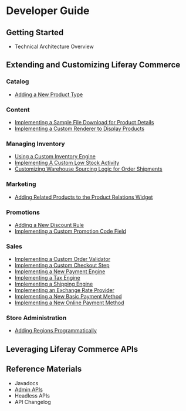 # Developer Guide

## Getting Started

* Technical Architecture Overview

## Extending and Customizing Liferay Commerce

### Catalog

* [Adding a New Product Type](./tutorial/adding-a-new-product-type/README.md)

### Content

* [Implementing a Sample File Download for Product Details](./tutorial/implementing-a-sample-file-download-for-product-details/README.md)
* [Implementing a Custom Renderer to Display Products](./tutorial/implementing-a-custom-renderer-to-display-products/README.md)

### Managing Inventory

* [Using a Custom Inventory Engine](./tutorial/using-a-custom-inventory-engine/README.md)
* [Implementing A Custom Low Stock Activity](./tutorial/implementing-a-custom-low-stock-activity/README.md)
* [Customizing Warehouse Sourcing Logic for Order Shipments](./tutorial/customizing-warehouse-sourcing-logic-for-order-shipments/README.md)

### Marketing

* [Adding Related Products to the Product Relations Widget](./tutorial/adding-related-products-to-the-product-relations-widget/README.md)

### Promotions

* [Adding a New Discount Rule](./tutorial/adding-a-new-discount-rule/README.md)
* [Implementing a Custom Promotion Code Field](./tutorial/implementing-a-custom-promotion-code-field/README.md)

### Sales

* [Implementing a Custom Order Validator](./tutorial/implementing-a-custom-order-validator/README.md)
* [Implementing a Custom Checkout Step](./tutorial/implementing-a-custom-checkout-step/README.md)
* [Implementing a New Payment Engine](./tutorial/implementing-a-new-payment-engine/README.md)
* [Implementing a Tax Engine](./tutorial/implementing-a-new-tax-engine/README.md)
* [Implementing a Shipping Engine](./tutorial/implementing-a-new-shipping-engine/README.md)
* [Implementing an Exchange Rate Provider](./tutorial/implementing-an-exchange-rate-provider/README.md)
* [Implementing a New Basic Payment Method](./tutorial/implementing-a-new-basic-payment-method/README.md)
* [Implementing a New Online Payment Method](./tutorial/implementing-a-new-online-payment-method/README.md)

### Store Administration

* [Adding Regions Programmatically](./tutorial/adding-regions-programmatically/README.md)

## Leveraging Liferay Commerce APIs

## Reference Materials

* Javadocs
* [Admin APIs](https://app.swaggerhub.com/search?owner=liferayinc&query=%20commerce)
* Headless APIs
* API Changelog
